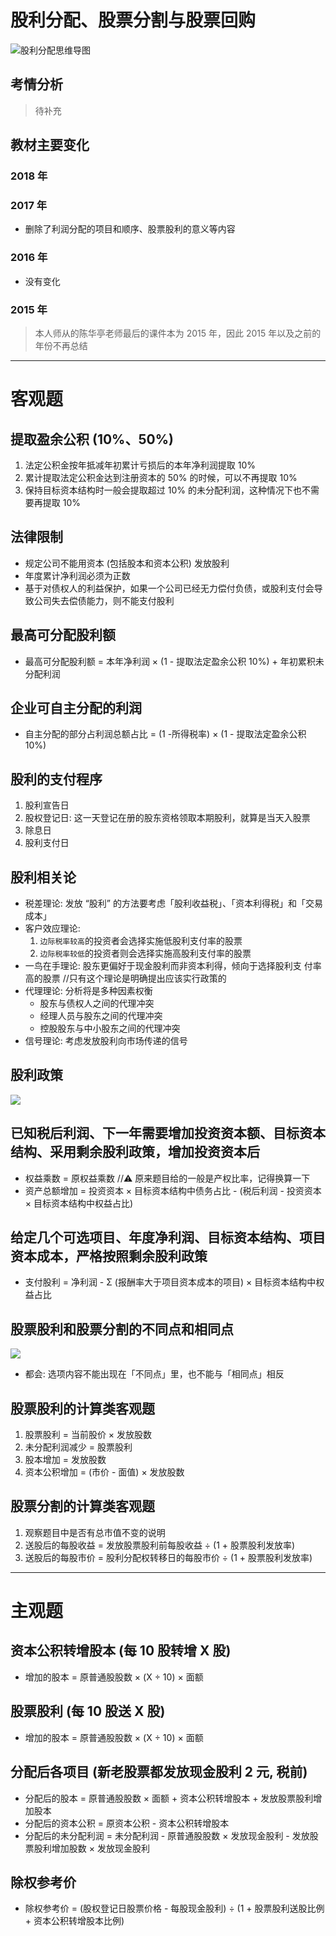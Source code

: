 # 股利分配、股票分割与股票回购

![][image-1]

## 考情分析
> 待补充

## 教材主要变化
### 2018 年
### 2017 年
- 删除了利润分配的项目和顺序、股票股利的意义等内容
### 2016 年
- 没有变化
### 2015 年
> 本人师从的陈华亭老师最后的课件本为 2015 年，因此 2015 年以及之前的年份不再总结

---- 
# 客观题
## 提取盈余公积 (10%、50%)
1. 法定公积金按年抵减年初累计亏损后的本年净利润提取 10%
2. 累计提取法定公积金达到注册资本的 50% 的时候，可以不再提取 10%
3. 保持目标资本结构时一般会提取超过 10% 的未分配利润，这种情况下也不需要再提取 10%

## 法律限制
- 规定公司不能用资本 (包括股本和资本公积) 发放股利
- 年度累计净利润必须为正数
- 基于对债权人的利益保护，如果一个公司已经无力偿付负债，或股利支付会导致公司失去偿债能力，则不能支付股利

## 最高可分配股利额
- 最高可分配股利额 = 本年净利润 × (1 - 提取法定盈余公积 10%) + 年初累积未分配利润

## 企业可自主分配的利润
- 自主分配的部分占利润总额占比 = (1 -所得税率) × (1 - 提取法定盈余公积 10%)

## 股利的支付程序
1. 股利宣告日
2. 股权登记日: 这一天登记在册的股东资格领取本期股利，就算是当天入股票
3. 除息日
4. 股利支付日

## 股利相关论
- 税差理论: 发放 “股利” 的方法要考虑「股利收益税」、「资本利得税」和「交易成本」
- 客户效应理论:
	1. `边际税率较高`的投资者会选择实施低股利支付率的股票
	2. `边际税率较低`的投资者则会选择实施高股利支付率的股票
- 一鸟在手理论: 股东更偏好于现金股利而非资本利得，倾向于选择股利支 付率高的股票 //只有这个理论是明确提出应该实行政策的
- 代理理论: 分析将是多种因素权衡
	- 股东与债权人之间的代理冲突
	- 经理人员与股东之间的代理冲突
	- 控股股东与中小股东之间的代理冲突
- 信号理论: 考虑发放股利向市场传递的信号

## 股利政策
![][image-2]

## 已知税后利润、下一年需要增加投资资本额、目标资本结构、采用剩余股利政策，增加投资资本后
 - 权益乘数 = 原权益乘数 //⚠️ 原来题目给的一般是产权比率，记得换算一下
- 资产总额增加 = 投资资本 × 目标资本结构中债务占比 - (税后利润 - 投资资本 × 目标资本结构中权益占比) 

## 给定几个可选项目、年度净利润、目标资本结构、项目资本成本，严格按照剩余股利政策
- 支付股利 = 净利润 - Σ (报酬率大于项目资本成本的项目) × 目标资本结构中权益占比

## 股票股利和股票分割的不同点和相同点
![][image-3]
- 都会: 选项内容不能出现在「不同点」里，也不能与「相同点」相反

## 股票股利的计算类客观题
1. 股票股利 = 当前股价 × 发放股数
2. 未分配利润减少 = 股票股利
3. 股本增加 = 发放股数
4. 资本公积增加 = (市价 - 面值) × 发放股数

## 股票分割的计算类客观题
1. 观察题目中是否有总市值不变的说明
2. 送股后的每股收益 = 发放股票股利前每股收益 ÷ (1 + 股票股利发放率) 
3. 送股后的每股市价 = 股利分配权转移日的每股市价 ÷ (1 + 股票股利发放率) 

---- 
# 主观题
## 资本公积转增股本 (每 10 股转增 X 股)
- 增加的股本 = 原普通股股数 × (X ÷ 10) × 面额

## 股票股利 (每 10 股送 X 股)
- 增加的股本 = 原普通股股数 × (X ÷ 10) × 面额

## 分配后各项目 (新老股票都发放现金股利 2 元, 税前)
- 分配后的股本 = 原普通股股数 × 面额 + 资本公积转增股本 + 发放股票股利增加股本
- 分配后的资本公积 = 原资本公积 - 资本公积转增股本
- 分配后的未分配利润 = 未分配利润 - 原普通股股数 × 发放现金股利 - 发放股票股利增加股数 × 发放现金股利

## 除权参考价
- 除权参考价 = (股权登记日股票价格 - 每股现金股利) ÷ (1 + 股票股利送股比例 + 资本公积转增股本比例)

[image-1]:	http://pic.yupoo.com/jean0326/Heqszh0T/12pXUr.jpg "股利分配思维导图"
[image-2]:	http://pic.yupoo.com/jean0326/Heqb06Fv/yyz5d.png
[image-3]:	http://pic.yupoo.com/jean0326/HeqhsCnH/a9QLI.png